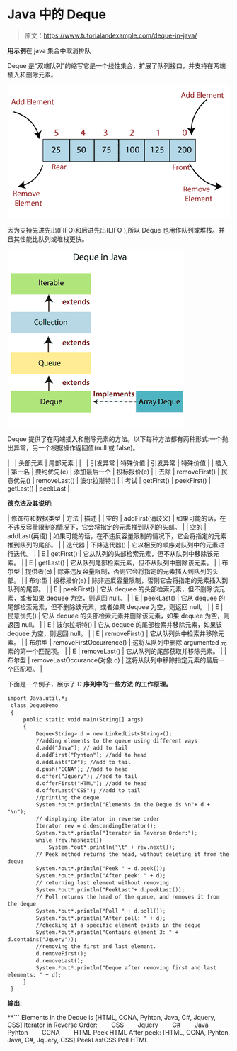 # Java 中的 Deque

> 原文：<https://www.tutorialandexample.com/deque-in-java/>

**用示例**在 java 集合中取消排队

Deque 是“双端队列”的缩写它是一个线性集合，扩展了队列接口，并支持在两端插入和删除元素。

![Deque in Java](img/025117420c6fec73ca8bfb2d641be71a.png)

因为支持先进先出(FIFO)和后进先出(LIFO ),所以 Deque 也用作队列或堆栈。并且其性能比队列或堆栈更快。

![Deque in Java collection](img/ce1f3f7e471181dcb0c8a267c0f9856c.png)

Deque 提供了在两端插入和删除元素的方法。以下每种方法都有两种形式:一个抛出异常，另一个根据操作返回值(null 或 false)。

|   | 头部元素 | 尾部元素 |
|   | 引发异常 | 特殊价值 | 引发异常 | 特殊价值 |
| 插入 | 第一名 | 要约优先(e) | 添加最后一个 | 投标报价(e) |
| 去除 | removeFirst() | 民意优先() | removeLast() | 波尔拉斯特() |
| 考试 | getFirst() | peekFirst() | getLast() | peekLast |

**德克法及其说明:**

| 修饰符和数据类型 | 方法 | 描述 |
| 空的 | addFirst(消歧义) | 如果可能的话，在不违反容量限制的情况下，它会将指定的元素推到队列的头部。 |
| 空的 | addLast(英语) | 如果可能的话，在不违反容量限制的情况下，它会将指定的元素推到队列的尾部。 |
| 迭代器 | 下降迭代器() | 它以相反的顺序对队列中的元素进行迭代。 |
| E | getFirst() | 它从队列的头部检索元素，但不从队列中移除该元素。 |
| E | getLast() | 它从队列尾部检索元素，但不从队列中删除该元素。 |
| 布尔型 | 提供者(e) | 除非违反容量限制，否则它会将指定的元素插入到队列的头部。 |
| 布尔型 | 投标报价(e) | 除非违反容量限制，否则它会将指定的元素插入到队列的尾部。 |
| E | peekFirst() | 它从 dequee 的头部检索元素，但不删除该元素，或者如果 dequee 为空，则返回 null。 |
| E | peekLast() | 它从 dequee 的尾部检索元素，但不删除该元素，或者如果 dequee 为空，则返回 null。 |
| E | 民意优先() | 它从 dequee 的头部检索元素并删除该元素，如果 dequee 为空，则返回 null。 |
| E | 波尔拉斯特() | 它从 dequee 的尾部检索并移除元素，如果该 dequee 为空，则返回 null。 |
| E | removeFirst() | 它从队列头中检索并移除元素。 |
| 布尔型 | removeFirstOccurrence() | 这将从队列中删除 argumented 元素的第一个匹配项。 |
| E | removeLast() | 它从队列的尾部获取并移除元素。 |
| 布尔型 | removeLastOccurance(对象 o) | 这将从队列中移除指定元素的最后一个匹配项。 |

下面是一个例子，展示了 D **序列中的一些方法** **的工作原理。**

```
import Java.util.*; 
 class DequeDemo 
 { 
     public static void main(String[] args) 
     { 
         Deque<String> d = new LinkedList<String>(); 
         //adding elements to the queue using different ways  
         d.add("Java"); // add to tail 
         d.addFirst("Pyhton"); //add to head
         d.addLast("C#"); //add to tail
         d.push("CCNA"); //add to head 
         d.offer("Jquery"); //add to tail
         d.offerFirst("HTML"); //add to head 
         d.offerLast("CSS"); //add to tail
         //printing the deque
         System.*out*.println("Elements in the Deque is \n"+ d + "\n");   
         // displaying iterator in reverse order 
         Iterator rev = d.descendingIterator();  
         System.*out*.println("Iterator in Reverse Order:"); 
         while (rev.hasNext()) 
             System.*out*.println("\t" + rev.next()); 
         // Peek method returns the head, without deleting it from the deque 
         System.*out*.println("Peek " + d.peek()); 
         System.*out*.println("After peek: " + d); 
         // returning last element without removing
         System.*out*.println("PeekLast"+ d.peekLast());
         // Poll returns the head of the queue, and removes it from the deque 
         System.*out*.println("Poll " + d.poll()); 
         System.*out*.println("After poll: " + d); 
         //checking if a specific element exists in the deque  
         System.*out*.println("Contains element 3: " + d.contains("Jquery"));
         //removing the first and last element. 
         d.removeFirst(); 
         d.removeLast(); 
         System.*out*.println("Deque after removing first and last elements: " + d);
     } 
 } 
```

**输出:**

 **```
Elements in the Deque is 
 [HTML, CCNA, Pyhton, Java, C#, Jquery, CSS]
 Iterator in Reverse Order:
        CSS
        Jquery
        C#
        Java 
        Pyhton
        CCNA
        HTML
 Peek HTML
 After peek: [HTML, CCNA, Pyhton, Java, C#, Jquery, CSS]
 PeekLastCSS
 Poll HTML 
```**